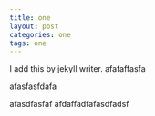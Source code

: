 ```yaml
---
title: one
layout: post
categories: one
tags: one
---
```

I add this by jekyll writer.
afafaffasfa

afasfasfdafa


afasdfasfaf
afdaffadfafasdfadsf
